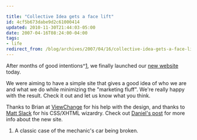 ```yaml
---

title: "Collective Idea gets a face lift"
id: 4cf5b673dabe9d2c61000414
updated: 2010-11-30T21:44:03-05:00
date: 2007-04-16T08:24:00-04:00
tags:
- life
redirect_from: /blog/archives/2007/04/16/collective-idea-gets-a-face-lift/
---
```


After months of good intentions^[1](#good-intentions^), we finally launched our [new website](http://collectiveidea.com) today.

We were aiming to have a simple site that gives a good idea of who we are and what we do while minimizing the "marketing fluff". We're really happy with the result. Check it out and let us know what you think.

Thanks to Brian at [ViewChange](http://viewchange.com) for his help with the design, and thanks to [Matt Slack](http://integernoun.com) for his CSS/XHTML wizardry. Check out [Daniel's post](http://daniel.collectiveidea.com/blog/2007/4/16/new-collective-idea-design) for more info about the new site.

<ol class="footnotes">
<li id="good-intentions">
A classic case of the mechanic's car being broken.

</li>
</ol>
